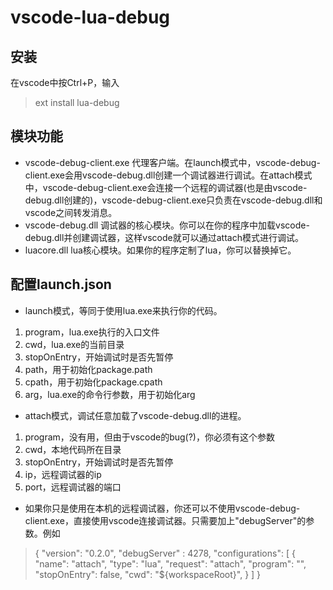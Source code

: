 # vscode-lua-debug

## 安装
在vscode中按Ctrl+P，输入
> ext install lua-debug

## 模块功能
* vscode-debug-client.exe 代理客户端。在launch模式中，vscode-debug-client.exe会用vscode-debug.dll创建一个调试器进行调试。在attach模式中，vscode-debug-client.exe会连接一个远程的调试器(也是由vscode-debug.dll创建的)，vscode-debug-client.exe只负责在vscode-debug.dll和vscode之间转发消息。
* vscode-debug.dll 调试器的核心模块。你可以在你的程序中加载vscode-debug.dll并创建调试器，这样vscode就可以通过attach模式进行调试。
* luacore.dll lua核心模块。如果你的程序定制了lua，你可以替换掉它。

## 配置launch.json

* launch模式，等同于使用lua.exe来执行你的代码。

1. program，lua.exe执行的入口文件 
2. cwd，lua.exe的当前目录
3. stopOnEntry，开始调试时是否先暂停
4. path，用于初始化package.path
5. cpath，用于初始化package.cpath
6. arg，lua.exe的命令行参数，用于初始化arg

* attach模式，调试任意加载了vscode-debug.dll的进程。

1. program，没有用，但由于vscode的bug(?)，你必须有这个参数 
2. cwd，本地代码所在目录
3. stopOnEntry，开始调试时是否先暂停
4. ip，远程调试器的ip
5. port，远程调试器的端口

* 如果你只是使用在本机的远程调试器，你还可以不使用vscode-debug-client.exe，直接使用vscode连接调试器。只需要加上"debugServer"的参数。例如

> {
>     "version": "0.2.0",
>     "debugServer" : 4278,
>     "configurations": [
>         {
>             "name": "attach",
>             "type": "lua",
>             "request": "attach",
>             "program": "",
>             "stopOnEntry": false,
>             "cwd": "${workspaceRoot}",
>         }
>     ]
> }
